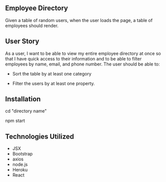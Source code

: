 ## Employee Directory 
Given a table of random users, when the user loads the page, a table of employees should render.

## User Story
As a user, I want to be able to view my entire employee directory at once so that I have quick access to their information and to be able to filter employees by name, email, and phone number.
The user should be able to:

- Sort the table by at least one category

- Filter the users by at least one property.

## Installation
cd "directory name"
  
npm start 

## Technologies Utilized
- JSX
- Bootstrap
- axios
- node.js
- Heroku
- React
